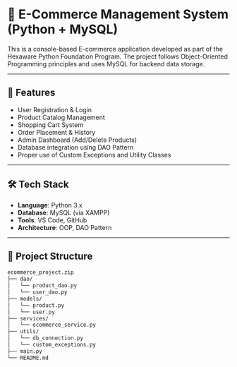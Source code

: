 # 🛒 E-Commerce Management System (Python + MySQL)

This is a console-based E-commerce application developed as part of the Hexaware Python Foundation Program. The project follows Object-Oriented Programming principles and uses MySQL for backend data storage.

---

## 📌 Features

- User Registration & Login
- Product Catalog Management
- Shopping Cart System
- Order Placement & History
- Admin Dashboard (Add/Delete Products)
- Database integration using DAO Pattern
- Proper use of Custom Exceptions and Utility Classes

---

## 🛠️ Tech Stack

- **Language**: Python 3.x
- **Database**: MySQL (via XAMPP)
- **Tools**: VS Code, GitHub
- **Architecture**: OOP, DAO Pattern

---

## 📂 Project Structure

```bash
ecommerce_project.zip
├── dao/
│   └── product_dao.py
│   └── user_dao.py
├── models/
│   └── product.py
│   └── user.py
├── services/
│   └── ecommerce_service.py
├── utils/
│   └── db_connection.py
│   └── custom_exceptions.py
├── main.py
└── README.md
